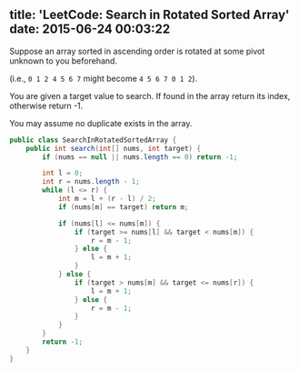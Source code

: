 title: 'LeetCode: Search in Rotated Sorted Array'
date: 2015-06-24 00:03:22
---

Suppose an array sorted in ascending order is rotated at some pivot unknown to you beforehand.

(i.e., `0 1 2 4 5 6 7` might become `4 5 6 7 0 1 2`).

You are given a target value to search. If found in the array return its index, otherwise return -1.

You may assume no duplicate exists in the array.


```java
public class SearchInRotatedSortedArray {
    public int search(int[] nums, int target) {
        if (nums == null || nums.length == 0) return -1;

        int l = 0;
        int r = nums.length - 1;
        while (l <= r) {
            int m = l + (r - l) / 2;
            if (nums[m] == target) return m;

            if (nums[l] <= nums[m]) {
                if (target >= nums[l] && target < nums[m]) {
                    r = m - 1;
                } else {
                    l = m + 1;
                }
            } else {
                if (target > nums[m] && target <= nums[r]) {
                    l = m + 1;
                } else {
                    r = m - 1;
                }
            }
        }
        return -1;
    }
}
```
